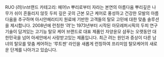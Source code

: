 RUO (려)\n브랜드 카테고리: 헤어\n  뿌리로부터 자라는 본연의 아름다움 뿌리깊은 나무가 쉬이 흔들리지 않듯 두피 깊은 곳의 근본 모근 케어로 풍성하고 건강한 모발의 아름다움을 추구하며 아시안헤리티지 원료에 기반한 고객들의 탈모 고민에 대한 맞춤 솔루션을 제시합니다. 2008년에 런칭한 ‘려’는 1973년부터 시작된 아모레퍼시픽의 두피 연구 기술이 담겨있는 고기능 탈모 케어 브랜드로 대표 제품인 자양윤모 샴푸는 오랫동안 대한민국을 넘어 아세안에서 사랑받고있는 제품입니다. 최근 려는 원인과 증상이 다른 남녀의 탈모를 맞춤 케어하는 ‘루트젠‘ 라인을 새롭게 런칭하여 프리미엄 탈모케어의 새로운 단계를 나아가고 있습니다.